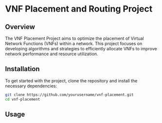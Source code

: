 # VNF Placement and Routing Project

## Overview
The VNF Placement Project aims to optimize the placement of Virtual Network Functions (VNFs) within a network. This project focuses on developing algorithms and strategies to efficiently allocate VNFs to improve network performance and resource utilization.

## Installation
To get started with the project, clone the repository and install the necessary dependencies:
```bash
git clone https://github.com/yourusername/vnf-placement.git
cd vnf-placement
```
## Usage
